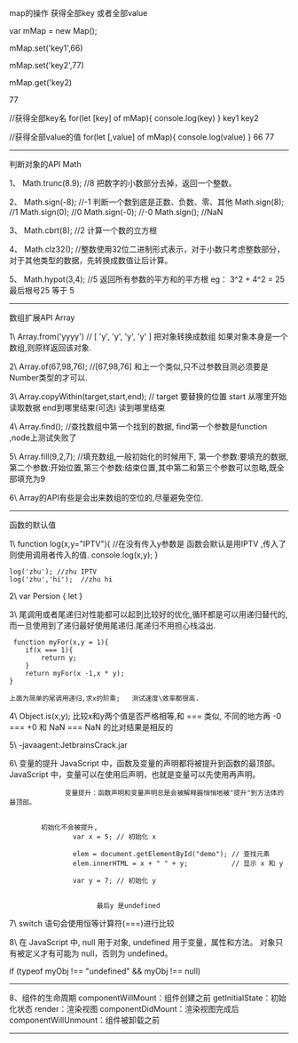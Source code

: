 map的操作 获得全部key 或者全部value 

var mMap = new Map();

mMap.set('key1',66)

mMap.set('key2',77)

mMap.get('key2)

77

//获得全部key名
for(let [key] of mMap){
	console.log(key)
}
key1
key2

//获得全部value的值
for(let [,value] of mMap){
	console.log(value)
}
66
77

***
 
 判断对象的API   Math

1、	Math.trunc(8.9); //8  把数字的小数部分去掉，返回一个整数。

2、 	Math.sign(-8);   //-1  判断一个数到底是正数、负数、零、其他
	Math.sign(8);   //1
	Math.sign(0);    //0
	Math.sign(-0);   //-0
	Math.sign();   //NaN  

3、	Math.cbrt(8);  //2  计算一个数的立方根

4、	Math.clz32();   //整数使用32位二进制形式表示，对于小数只考虑整数部分，对于其他类型的数据，先转换成数值让后计算。

5、	Math.hypot(3,4);  //5    返回所有参数的平方和的平方根  eg： 3^2 + 4^2 = 25   最后根号25  等于 5

***

数组扩展API  Array

1\	Array.from('yyyy') // [ 'y', 'y', 'y', 'y' ]    把对象转换成数组  如果对象本身是一个数组,则原样返回该对象.

2\	Array.of(67,98,76); //[67,98,76]   和上一个类似,只不过参数目测必须要是Number类型的才可以.

3\	Array.copyWithin(target,start,end);   // target 要替换的位置   start 从哪里开始读取数据   end到哪里结束(可选) 读到哪里结束 

4\	Array.find();    //查找数组中第一个找到的数据,  find第一个参数是function ,node上测试失败了 

5\	Array.fill(9,2,7);    //填充数组,一般初始化的时候用下,  第一个参数:要填充的数据,第二个参数:开始位置,第三个参数:结束位置,其中第二和第三个参数可以忽略,既全部填充为9

6\	 Array的API有些是会出来数组的空位的,尽量避免空位.

***

函数的默认值

1\	function log(x,y="IPTV"){   //在没有传入y参数是 函数会默认是用IPTV ,传入了则使用调用者传入的值.
		console.log(x,y);
	}  

	log('zhu'); //zhu IPTV
	log('zhu','hi');  //zhu hi

2\	var Persion {
		let 
	}

3\  尾调用或者尾递归对性能都可以起到比较好的优化,循环都是可以用递归替代的,而一旦使用到了递归最好使用尾递归.尾递归不用担心栈溢出.
	
	 function myFor(x,y = 1){
		if(x === 1){ 
			return y;
		}
		return myFor(x -1,x * y);
	}

	上面为简单的尾调用递归,求x的阶乘;   测试速度\效率都很高.

4\	Object.is(x,y);   比较x和y两个值是否严格相等,和 === 类似, 不同的地方再  -0 === +0 和 NaN === NaN 的比对结果是相反的

5\	-javaagent:JetbrainsCrack.jar 



6\ 变量的提升      JavaScript 中，函数及变量的声明都将被提升到函数的最顶部。
				  JavaScript 中，变量可以在使用后声明，也就是变量可以先使用再声明。


				  变量提升：函数声明和变量声明总是会被解释器悄悄地被"提升"到方法体的最顶部。


			初始化不会被提升,   
			        var x = 5; // 初始化 x

					elem = document.getElementById("demo"); // 查找元素 
					elem.innerHTML = x + " " + y;           // 显示 x 和 y

					var y = 7; // 初始化 y				  


						  最后y 是undefined
  


7\ switch 语句会使用恒等计算符(===)进行比较


8\ 在 JavaScript 中, null 用于对象, undefined 用于变量，属性和方法。
   对象只有被定义才有可能为 null，否则为 undefined。

   if (typeof myObj !== "undefined" && myObj !== null) 


****************************************************************************************************************************

8、组件的生命周期
componentWillMount：组件创建之前
getInitialState：初始化状态
render：渲染视图
componentDidMount：渲染视图完成后
componentWillUnmount：组件被卸载之前

***

































